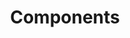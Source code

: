 ---
title: Components
tags: ["components", "parts", "elements", "modules", "building blocks", "pieces", "constituents"]
icon: components
svg: '<svg xmlns="http://www.w3.org/2000/svg" width="24" height="24" fill="none" viewBox="0 0 24 24" stroke-width="1.5" stroke-linecap="round" stroke-linejoin="round" stroke="currentColor"><path d="M8.85 6.15 12 3l3.15 3.15L12 9.3zm5.85 6.3 3.15-3.15L21 12.45l-3.15 3.15zm-5.85 5.4L12 14.7l3.15 3.15L12 21zM3 12l3.15-3.15L9.3 12l-3.15 3.15z"/></svg>'
---
